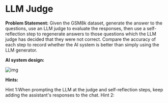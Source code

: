 # LLM Judge 

**Problem Statement:** Given the GSM8k dataset, generate the answer to the questions, 
use an LLM judge to evaluate the responses, 
then use a self-reflection step to regenerate answers to those questions 
which the LLM judge has decided that they were not correct.
Compare the accuracy of each step to record whether the AI system is better than simply using the LLM generator.

**AI system design:**

![img](../media)

**Hints:**

Hint 1:When prompting the LLM at the judge and self-reflection steps, keep adding the assistant's responses to the chat.
Hint 2:  


